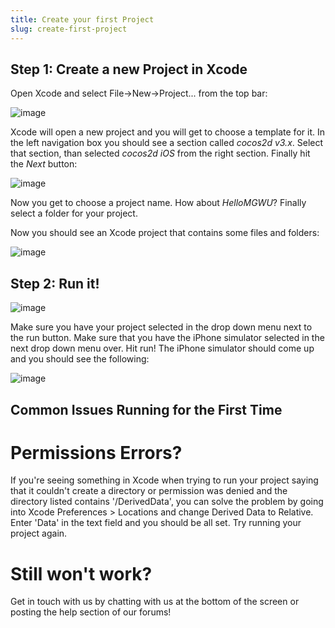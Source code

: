 ```yaml
---
title: Create your first Project
slug: create-first-project
---
```


Step 1: Create a new Project in Xcode
-----------------------------------------
Open Xcode and select File->New->Project... from the top bar:

![image](https://s3.amazonaws.com/mgwu-misc/cocos2d-3-tutorials/FirstProject/xcode_new_project.png)

Xcode will open a new project and you will get to choose a template for it. In the left navigation box you should see a section called *cocos2d v3.x*. Select that section, than selected *cocos2d iOS* from the right section. Finally hit the *Next* button:

![image](https://s3.amazonaws.com/mgwu-misc/cocos2d-3-tutorials/FirstProject/new_cocos_project.png)

Now you get to choose a project name. How about *HelloMGWU*? 
Finally select a folder for your project.

Now you should see an Xcode project that contains some files and folders:
 
![image](https://s3.amazonaws.com/mgwu-misc/cocos2d-3-tutorials/FirstProject/cocos_template_xcode.png)


Step 2: Run it!
---------------

![image](https://s3.amazonaws.com/mgwu-misc/cocos2d-3-tutorials/FirstProject/run_xcode.png)

Make sure you have your project selected in the drop down menu next to the run button. Make sure that you have the iPhone simulator selected in the next drop down menu over. Hit run! The iPhone simulator should come up and you should see the following:

![image](https://s3.amazonaws.com/mgwu-misc/cocos2d-3-tutorials/FirstProject/run_app_simulator.png)

Common Issues Running for the First Time
----------------------------------------

Permissions Errors?
===================
If you're seeing something in Xcode when trying to run your project saying that it couldn't create a directory or permission was denied and the directory listed contains '/DerivedData', you can solve the problem by going into Xcode Preferences > Locations and change Derived Data to Relative. Enter 'Data' in the text field and you should be all set. Try running your project again.

Still won't work?
=================

Get in touch with us by chatting with us at the bottom of the screen or posting the help section of our forums! 
